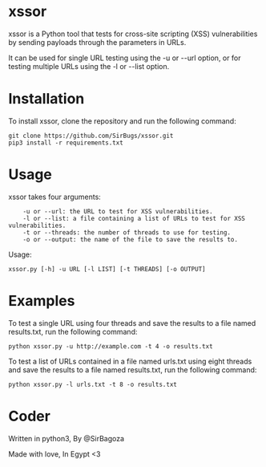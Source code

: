 # xssor
xssor is a Python tool that tests for cross-site scripting (XSS) vulnerabilities by sending payloads through the parameters in URLs.

It can be used for single URL testing using the -u or --url option, or for testing multiple URLs using the -l or --list option.

# Installation
To install xssor, clone the repository and run the following command:
```
git clone https://github.com/SirBugs/xssor.git
pip3 install -r requirements.txt
```

# Usage
xssor takes four arguments:
```
    -u or --url: the URL to test for XSS vulnerabilities.
    -l or --list: a file containing a list of URLs to test for XSS vulnerabilities.
    -t or --threads: the number of threads to use for testing.
    -o or --output: the name of the file to save the results to.
```
Usage:
```
xssor.py [-h] -u URL [-l LIST] [-t THREADS] [-o OUTPUT]
```

# Examples
To test a single URL using four threads and save the results to a file named results.txt, run the following command:

```
python xssor.py -u http://example.com -t 4 -o results.txt
```

To test a list of URLs contained in a file named urls.txt using eight threads and save the results to a file named results.txt, run the following command:

```
python xssor.py -l urls.txt -t 8 -o results.txt
```

# Coder
Written in python3, By @SirBagoza

Made with love, In Egypt <3
